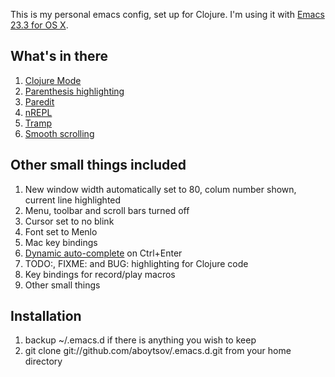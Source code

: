 This is my personal emacs config, set up for Clojure. I'm using it with [Emacs 23.3 for OS X](http://emacsformacosx.com/).

## What's in there
1. [Clojure Mode](https://github.com/clojure-emacs/clojure-mode)
2. [Parenthesis highlighting](http://www.emacswiki.org/emacs/HighlightParentheses)
3. [Paredit](http://www.emacswiki.org/emacs/ParEdit)
4. [nREPL](https://github.com/clojure/tools.nrepl)
5. [Tramp](http://www.emacswiki.org/emacs/TrampMode)
6. [Smooth scrolling](http://www.emacswiki.org/emacs/SmoothScrolling)

## Other small things included

1. New window width automatically set to 80, colum number shown, current line highlighted
2. Menu, toolbar and scroll bars turned off
3. Cursor set to no blink
4. Font set to Menlo
5. Mac key bindings
6. [Dynamic auto-complete](http://www.emacswiki.org/emacs/DynamicAbbreviations) on Ctrl+Enter
7. TODO:, FIXME: and BUG: highlighting for Clojure code
8. Key bindings for record/play macros
9. Other small things

## Installation
1. backup ~/.emacs.d if there is anything you wish to keep
2. git clone git://github.com/aboytsov/.emacs.d.git from your home directory

